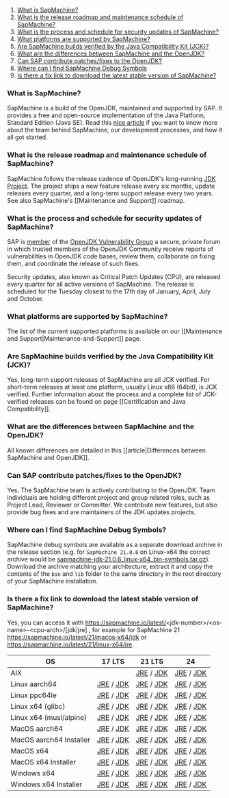 1. [What is SapMachine?](#what-is-sapmachine)
2. [What is the release roadmap and maintenance schedule of SapMachine?](#What-is-the-release-roadmap-and-maintenance-schedule-of-SapMachine)
3. [What is the process and schedule for security updates of SapMachine?](#What-is-the-process-and-schedule-for-security-updates-of-SapMachine)
4. [What platforms are supported by SapMachine?](#What-platforms-are-supported-by-SapMachine)
5. [Are SapMachine builds verified by the Java Compatibility Kit (JCK)?](#Are-SapMachine-builds-verified-by-the-Java-Compatibility-Kit-JCK)
6. [What are the differences between SapMachine and the OpenJDK?](#What-are-the-differences-between-SapMachine-and-the-OpenJDK)
7. [Can SAP contribute patches/fixes to the OpenJDK?](#Can-SAP-contribute-patchesfixes-to-the-OpenJDK)
8. [Where can I find SapMachine Debug Symbols](#Where-can-I-find-SapMachine-Debug-Symbols)
8. [Is there a fix link to download the latest stable version of SapMachine?](#Is-there-a-fix-link-to-download-the-latest-stable-version-of-SapMachine)

### What is SapMachine?
SapMachine is a build of the OpenJDK, maintained and supported by SAP. It provides a free and open-source implementation of the Java Platform, Standard Edition (Java SE).
Read this [nice article](https://web.archive.org/web/20191218204100/https://jaxenter.com/sweet-sapmachine-openjdk-155938.html) if you want to know more about the team behind SapMachine, our development processes, and how it all got started. 

### What is the release roadmap and maintenance schedule of SapMachine?
SapMachine follows the release cadence of OpenJDK's long-running [JDK Project](https://openjdk.java.net/projects/jdk/). The project ships a new feature release every six months, update releases every quarter, and a long-term support release every two years. See also SapMachine's [[Maintenance and Support]] roadmap.

### What is the process and schedule for security updates of SapMachine?
SAP is [member](https://openjdk.java.net/census#vulnerability) of the [OpenJDK Vulnerability Group](https://openjdk.java.net/groups/vulnerability/) a secure, private forum in which trusted members of the OpenJDK Community receive reports of vulnerabilities in OpenJDK code bases, review them, collaborate on fixing them, and coordinate the release of such fixes.

Security updates, also known as Critical Patch Updates (CPU), are released every quarter for all active versions of SapMachine. The release is scheduled for the Tuesday closest to the 17th day of January, April, July and October.
 
### What platforms are supported by SapMachine?
The list of the current supported platforms is available on our [[Maintenance and Support|Maintenance-and-Support]] page.

### Are SapMachine builds verified by the Java Compatibility Kit (JCK)?
Yes, long-term support releases of SapMachine are all JCK verified. For short-term releases at least one platform, usually Linux x86 (64bit), is JCK verified. Further information about the process and a complete list of JCK-verified releases can be found on page [[Certification and Java Compatibility]].

### What are the differences between SapMachine and the OpenJDK?
All known differences are detailed in this [[article|Differences between SapMachine and OpenJDK]].

### Can SAP contribute patches/fixes to the OpenJDK?
Yes. The SapMachine team is actively contributing to the OpenJDK. Team individuals are holding different project and group related roles, such as Project Lead, Reviewer or Committer. We contribute new features, but also provide bug fixes and are maintainers of the JDK updates projects. 

### Where can I find SapMachine Debug Symbols? 
SapMachine debug symbols are available as a separate download archive in the release section (e.g. for `SapMachine 21.0.6` on Linux-x64 the correct archive would be [sapmachine-jdk-21.0.6_linux-x64_bin-symbols.tar.gz](https://github.com/SAP/SapMachine/releases/download/sapmachine-21.0.6/sapmachine-jdk-21.0.6_linux-x64_bin-symbols.tar.gz)).
Download the archive matching your architecture, extract it and copy the contents of the `bin` and `lib` folder to the same directory in the root directory of your SapMachine installation. 

### Is there a fix link to download the latest stable version of SapMachine?
Yes, you can access it with https://sapmachine.io/latest/<jdk-number\>/\<os-name\>-\<cpu-arch\>/[jdk|jre] , for example for SapMachine 21 https://sapmachine.io/latest/21/macos-x64/jdk or https://sapmachine.io/latest/21/linux-x64/jre.

| OS | 17 LTS | 21 LTS | 24 |
| -- |:------:|:------:|:--:|
| AIX |  | [JRE](https://sapmachine.io/latest/21/aix-ppc64/jre) / [JDK](https://sapmachine.io/latest/21/aix-ppc64/jdk) | [JRE](https://sapmachine.io/latest/24/aix-ppc64/jre) / [JDK](https://sapmachine.io/latest/24/aix-ppc64/jdk) |
| Linux aarch64 | [JRE](https://sapmachine.io/latest/17/linux-aarch64/jre) / [JDK](https://sapmachine.io/latest/17/linux-aarch64/jdk) | [JRE](https://sapmachine.io/latest/21/linux-aarch64/jre) / [JDK](https://sapmachine.io/latest/21/linux-aarch64/jdk) | [JRE](https://sapmachine.io/latest/24/linux-aarch64/jre) / [JDK](https://sapmachine.io/latest/24/linux-aarch64/jdk) |
| Linux ppc64le | [JRE](https://sapmachine.io/latest/17/linux-ppc64le/jre) / [JDK](https://sapmachine.io/latest/17/linux-ppc64le/jdk) | [JRE](https://sapmachine.io/latest/21/linux-ppc64le/jre) / [JDK](https://sapmachine.io/latest/21/linux-ppc64le/jdk) | [JRE](https://sapmachine.io/latest/24/linux-ppc64le/jre) / [JDK](https://sapmachine.io/latest/24/linux-ppc64le/jdk) |
| Linux x64 (glibc) | [JRE](https://sapmachine.io/latest/17/linux-x64/jre) / [JDK](https://sapmachine.io/latest/17/linux-x64/jdk) | [JRE](https://sapmachine.io/latest/21/linux-x64/jre) / [JDK](https://sapmachine.io/latest/21/linux-x64/jdk) | [JRE](https://sapmachine.io/latest/24/linux-x64/jre) / [JDK](https://sapmachine.io/latest/24/linux-x64/jdk) |
| Linux x64 (musl/alpine) | [JRE](https://sapmachine.io/latest/17/linux-x64-musl/jre) / [JDK](https://sapmachine.io/latest/17/linux-x64-musl/jdk) | [JRE](https://sapmachine.io/latest/21/linux-x64-musl/jre) / [JDK](https://sapmachine.io/latest/21/linux-x64-musl/jdk) |  [JRE](https://sapmachine.io/latest/24/linux-x64-musl/jre) / [JDK](https://sapmachine.io/latest/24/linux-x64-musl/jdk) |
| MacOS aarch64 | [JRE](https://sapmachine.io/latest/17/macos-aarch64/jre) / [JDK](https://sapmachine.io/latest/17/macos-aarch64/jdk) | [JRE](https://sapmachine.io/latest/21/macos-aarch64/jre) / [JDK](https://sapmachine.io/latest/21/macos-aarch64/jdk) |  [JRE](https://sapmachine.io/latest/24/macos-aarch64/jre) / [JDK](https://sapmachine.io/latest/24/macos-aarch64/jdk) |
| MacOS aarch64 Installer | [JRE](https://sapmachine.io/latest/17/macos-aarch64-installer/jre) / [JDK](https://sapmachine.io/latest/17/macos-aarch64-installer/jdk) | [JRE](https://sapmachine.io/latest/21/macos-aarch64-installer/jre) / [JDK](https://sapmachine.io/latest/21/macos-aarch64-installer/jdk) | [JRE](https://sapmachine.io/latest/24/macos-aarch64-installer/jre) / [JDK](https://sapmachine.io/latest/24/macos-aarch64-installer/jdk) |
| MacOS x64 | [JRE](https://sapmachine.io/latest/17/macos-x64/jre) / [JDK](https://sapmachine.io/latest/17/macos-x64/jdk) | [JRE](https://sapmachine.io/latest/21/macos-x64/jre) / [JDK](https://sapmachine.io/latest/21/macos-x64/jdk) | [JRE](https://sapmachine.io/latest/24/macos-x64/jre) / [JDK](https://sapmachine.io/latest/24/macos-x64/jdk) |
| MacOS x64 Installer | [JRE](https://sapmachine.io/latest/17/macos-x64-installer/jre) / [JDK](https://sapmachine.io/latest/17/macos-x64-installer/jdk) | [JRE](https://sapmachine.io/latest/21/macos-x64-installer/jre) / [JDK](https://sapmachine.io/latest/21/macos-x64-installer/jdk) | [JRE](https://sapmachine.io/latest/24/macos-x64-installer/jre) / [JDK](https://sapmachine.io/latest/24/macos-x64-installer/jdk) |
| Windows x64 | [JRE](https://sapmachine.io/latest/17/windows-x64/jre) / [JDK](https://sapmachine.io/latest/17/windows-x64/jdk) | [JRE](https://sapmachine.io/latest/21/windows-x64/jre) / [JDK](https://sapmachine.io/latest/21/windows-x64/jdk) | [JRE](https://sapmachine.io/latest/24/windows-x64/jre) / [JDK](https://sapmachine.io/latest/24/windows-x64/jdk) |
| Windows x64 Installer | [JRE](https://sapmachine.io/latest/17/windows-x64-installer/jre) / [JDK](https://sapmachine.io/latest/17/windows-x64-installer/jdk) | [JRE](https://sapmachine.io/latest/21/windows-x64-installer/jre) / [JDK](https://sapmachine.io/latest/21/windows-x64-installer/jdk) | [JRE](https://sapmachine.io/latest/24/windows-x64-installer/jre) / [JDK](https://sapmachine.io/latest/24/windows-x64-installer/jdk) |


